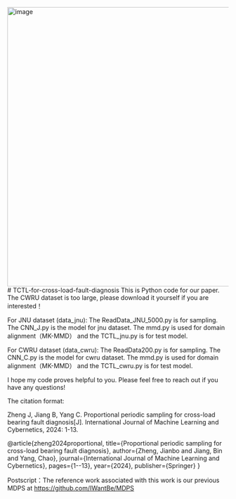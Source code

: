 <img width="635" alt="image" src="https://github.com/IWantBe/TCTL-for-cross-load-fault-diagnosis/assets/35923557/1f81712b-f93f-4b42-a8c0-63bc39721e7c"># TCTL-for-cross-load-fault-diagnosis
This is Python code for our paper. The CWRU dataset is too large, please download it yourself if you are interested！

For JNU dataset (data_jnu): The ReadData_JNU_5000.py is for sampling. The CNN_J.py is the model for jnu dataset. The mmd.py is used for domain alignment（MK-MMD） and the TCTL_jnu.py is for test model.

For CWRU dataset (data_cwru): The ReadData200.py is for sampling. The CNN_C.py is the model for cwru dataset. The mmd.py is used for domain alignment（MK-MMD） and the TCTL_cwru.py is for test model.

I hope my code proves helpful to you. Please feel free to reach out if you have any questions!

The citation format: 

Zheng J, Jiang B, Yang C. Proportional periodic sampling for cross-load bearing fault diagnosis[J]. International Journal of Machine Learning and Cybernetics, 2024: 1-13.

@article{zheng2024proportional,
  title={Proportional periodic sampling for cross-load bearing fault diagnosis},
  author={Zheng, Jianbo and Jiang, Bin and Yang, Chao},
  journal={International Journal of Machine Learning and Cybernetics},
  pages={1--13},
  year={2024},
  publisher={Springer}
}

Postscript：The reference work associated with this work is our previous MDPS at https://github.com/IWantBe/MDPS
